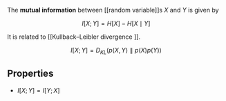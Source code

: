 The **mutual information** between [[random variable]]s $X$ and $Y$ is given by

$$
I[X; Y] = H[X] - H[X \mid Y]
$$

It is related to [[Kullback–Leibler divergence
]].

$$
I[X; Y] = D_{KL}\left(p(X, Y) \parallel p(X)p(Y)\right)
$$

## Properties

* $I[X;Y] = I[Y; X]$